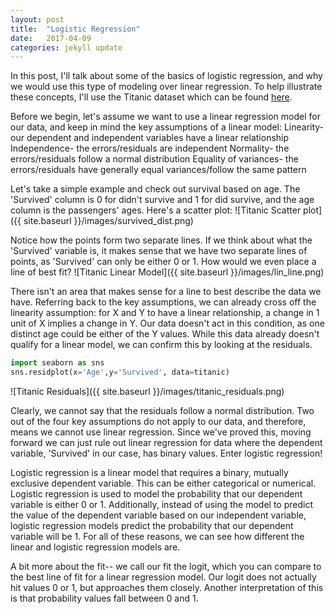 ```yaml
---
layout: post
title:  "Logistic Regression"
date:   2017-04-09
categories: jekyll update
---
```


In this post, I'll talk about some of the basics of logistic regression, and why we would use this type of modeling over linear regression. To help illustrate these concepts, I'll use the Titanic dataset which can be found [here](https://www.kaggle.com/c/titanic/data).

Before we begin, let's assume we want to use a linear regression model for our data, and keep in mind the key assumptions of a linear model:
Linearity- our dependent and independent variables have a linear relationship
Independence- the errors/residuals are independent
Normality- the errors/residuals follow a normal distribution
Equality of variances- the errors/residuals have generally equal variances/follow the same pattern

Let's take a simple example and check out survival based on age. The 'Survived' column is 0 for didn't survive and 1 for did survive, and the age column is the passengers' ages. Here's a scatter plot:
![Titanic Scatter plot]({{ site.baseurl }}/images/survived_dist.png)

Notice how the points form two separate lines. If we think about what the 'Survived' variable is, it makes sense that we have two separate lines of points, as 'Survived' can only be either 0 or 1. How would we even place a line of best fit?
![Titanic Linear Model]({{ site.baseurl }}/images/lin_line.png)

There isn't an area that makes sense for a line to best describe the data we have. Referring back to the key assumptions, we can already cross off the linearity assumption: for X and Y to have a linear relationship, a change in 1 unit of X implies a change in Y. Our data doesn't act in this condition, as one distinct age could be either of the Y values. While this data already doesn't qualify for a linear model, we can confirm this by looking at the residuals.
```python
import seaborn as sns
sns.residplot(x='Age',y='Survived', data=titanic)
```
![Titanic Residuals]({{ site.baseurl }}/images/titanic_residuals.png)

Clearly, we cannot say that the residuals follow a normal distribution. Two out of the four key assumptions do not apply to our data, and therefore, means we cannot use linear regression. Since we've proved this, moving forward we can just rule out linear regression for data where the dependent variable, 'Survived' in our case, has binary values. Enter logistic regression!

Logistic regression is a linear model that requires a binary, mutually exclusive dependent variable. This can be either categorical or numerical. Logistic regression is used to model the probability that our dependent variable is either 0 or 1. Additionally, instead of using the model to predict the value of the dependent variable based on our independent variable, logistic regression models predict the probability that our dependent variable will be 1. For all of these reasons, we can see how different the linear and logistic regression models are.

A bit more about the fit-- we call our fit the logit, which you can compare to the best line of fit for a linear regression model. Our logit does not actually hit values 0 or 1, but approaches them closely. Another interpretation of this is that probability values fall between 0 and 1.
